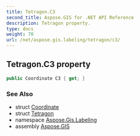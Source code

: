 ```yaml
---
title: Tetragon.C3
second_title: Aspose.GIS for .NET API Reference
description: Tetragon property. 
type: docs
weight: 70
url: /net/aspose.gis.labeling/tetragon/c3/
---
```

## Tetragon.C3 property

```csharp
public Coordinate C3 { get; }
```

### See Also

* struct [Coordinate](../../../aspose.gis.common/coordinate/)
* struct [Tetragon](../)
* namespace [Aspose.Gis.Labeling](../../tetragon/)
* assembly [Aspose.GIS](../../../)


